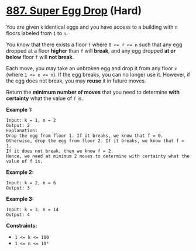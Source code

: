 # [887. Super Egg Drop][link] (Hard)

[link]: https://leetcode.com/problems/super-egg-drop/

You are given `k` identical eggs and you have access to a building with `n` floors labeled from `1`
to `n`.

You know that there exists a floor `f` where `0 <= f <= n` such that any egg dropped at a floor
**higher** than `f` will **break**, and any egg dropped **at or below** floor `f` will **not
break**.

Each move, you may take an unbroken egg and drop it from any floor `x` (where `1 <= x <= n`). If the
egg breaks, you can no longer use it. However, if the egg does not break, you may **reuse** it in
future moves.

Return the **minimum number of moves** that you need to determine **with certainty** what the value
of  `f` is.

**Example 1:**

```
Input: k = 1, n = 2
Output: 2
Explanation:
Drop the egg from floor 1. If it breaks, we know that f = 0.
Otherwise, drop the egg from floor 2. If it breaks, we know that f = 1.
If it does not break, then we know f = 2.
Hence, we need at minimum 2 moves to determine with certainty what the value of f is.
```

**Example 2:**

```
Input: k = 2, n = 6
Output: 3
```

**Example 3:**

```
Input: k = 3, n = 14
Output: 4
```

**Constraints:**

- `1 <= k <= 100`
- `1 <= n <= 10⁴`
